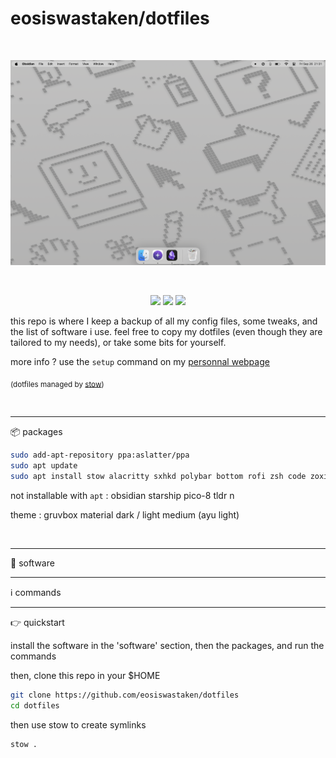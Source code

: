 # eosiswastaken/dotfiles

<br>

![image](https://raw.githubusercontent.com/eosiswastaken/dotfiles/main/.github/screen.png)

<br>

<p align="center">
  <img src="https://img.shields.io/badge/macbook_air-000000?style=for-the-badge&logo=apple&logoColor=white" />
  <img src="https://img.shields.io/badge/vscode-3a83cb?style=for-the-badge" />
  <img src="https://img.shields.io/badge/Terminal.app-000000?style=for-the-badge&logo=iterm2&logoColor=white" />
</p>

this repo is where I keep a backup of all my config files, some tweaks, and the list of software i use.
feel free to copy my dotfiles (even though they are tailored to my needs), or take some bits for yourself.

more info ? use the `setup` command on my [personnal webpage](https://eosis.space)


<sub> (dotfiles managed by [stow](https://www.youtube.com/watch?v=y6XCebnB9gs&t=9s)) </sub>

<br>

---

📦 packages


```bash
sudo add-apt-repository ppa:aslatter/ppa
sudo apt update
sudo apt install stow alacritty sxhkd polybar bottom rofi zsh code zoxide zsh-autosuggestions zsh-syntax-highlighting firefox vlc vim discord tmux ripgrep tree entr peek
```

not installable with `apt` : obsidian starship pico-8 tldr n

theme : gruvbox material dark / light medium (ayu light)

<br>

---

📀 software

---

ℹ️ commands

---

👉 quickstart

install the software in the 'software' section, then the packages, and run the commands

then, clone this repo in your $HOME

```bash
git clone https://github.com/eosiswastaken/dotfiles
cd dotfiles
```

then use stow to create symlinks


```bash
stow .
```










